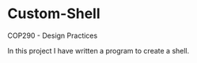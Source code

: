 # Custom-Shell
COP290 - Design Practices

In this project I have written a program to create a shell.

